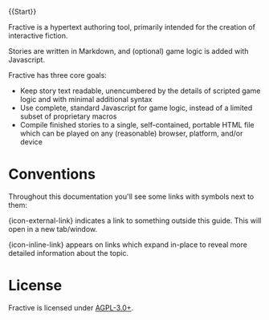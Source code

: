 {{Start}}

Fractive is a hypertext authoring tool, primarily intended for the creation of interactive fiction.

Stories are written in Markdown, and (optional) game logic is added with Javascript.

Fractive has three core goals:

- Keep story text readable, unencumbered by the details of scripted game logic and with minimal additional syntax
- Use complete, standard Javascript for game logic, instead of a limited subset of proprietary macros
- Compile finished stories to a single, self-contained, portable HTML file which can be played on any (reasonable) browser, platform, and/or device

# Conventions

Throughout this documentation you'll see some links with symbols next to them:

{icon-external-link} indicates a link to something outside this guide. This will open in a new tab/window.

{icon-inline-link} appears on links which expand in-place to reveal more detailed information about the topic.

# License

Fractive is licensed under [AGPL-3.0+](https://github.com/invicticide/fractive/blob/dev/license.md).
